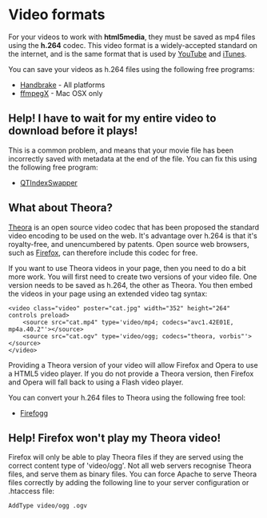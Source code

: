 # Video formats #

For your videos to work with **html5media**, they must be saved as mp4 files using the **h.264** codec. This video format is a widely-accepted standard on the internet, and is the same format that is used by [YouTube](http://www.youtube.com) and [iTunes](http://www.apple.com/itunes/).

You can save your videos as h.264 files using the following free programs:

  * [Handbrake](http://handbrake.fr/) - All platforms
  * [ffmpegX](http://www.ffmpegx.com/) - Mac OSX only

## Help! I have to wait for my entire video to download before it plays! ##

This is a common problem, and means that your movie file has been incorrectly saved with metadata at the end of the file. You can fix this using the following free program:

  * [QTIndexSwapper](http://renaun.com/air/QTIndexSwapper.air)

## What about Theora? ##

[Theora](http://www.theora.org/) is an open source video codec that has been proposed the standard video encoding to be used on the web. It's advantage over h.264 is that it's royalty-free, and unencumbered by patents. Open source web browsers, such as [Firefox](http://www.firefox.com), can therefore include this codec for free.

If you want to use Theora videos in your page, then you need to do a bit more work. You will first need to create two versions of your video file. One version needs to be saved as h.264, the other as Theora. You then embed the videos in your page using an extended video tag syntax:

```
<video class="video" poster="cat.jpg" width="352" height="264" controls preload>
    <source src="cat.mp4" type='video/mp4; codecs="avc1.42E01E, mp4a.40.2"'></source>
    <source src="cat.ogv" type='video/ogg; codecs="theora, vorbis"'></source>
</video>
```

Providing a Theora version of your video will allow Firefox and Opera to use a HTML5 video player. If you do not provide a Theora version, then Firefox and Opera will fall back to using a Flash video player.

You can convert your h.264 files to Theora using the following free tool:

  * [Firefogg](http://firefogg.org/)

## Help! Firefox won't play my Theora video! ##

Firefox will only be able to play Theora files if they are served using the correct content type of 'video/ogg'. Not all web servers recognise Theora files, and serve them as binary files. You can force Apache to serve Theora files correctly by adding the following line to your server configuration or .htaccess file:

```
AddType video/ogg .ogv
```